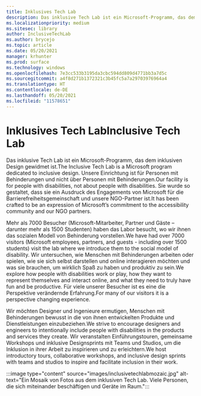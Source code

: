 ```yaml
---
title: Inklusives Tech Lab
description: Das inklusive Tech Lab ist ein Microsoft-Programm, das dem inklusiven Design gewidmet ist.
ms.localizationpriority: medium
ms.sitesec: library
author: InclusiveTechLab
ms.author: brycejo
ms.topic: article
ms.date: 05/20/2021
manager: krhunter
ms.prod: surface
ms.technology: windows
ms.openlocfilehash: 7e3cc533b3195da3cbc594dd809d4771bb3a7d5c
ms.sourcegitcommit: a4f8d271b1372321c3b45fc5a7a29703976964a4
ms.translationtype: HT
ms.contentlocale: de-DE
ms.lasthandoff: 05/20/2021
ms.locfileid: "11578651"
---
```

# <a name="inclusive-tech-lab"></a><span data-ttu-id="d9487-103">Inklusives Tech Lab</span><span class="sxs-lookup"><span data-stu-id="d9487-103">Inclusive Tech Lab</span></span>

<span data-ttu-id="d9487-104">Das inklusive Tech Lab ist ein Microsoft-Programm, das dem inklusiven Design gewidmet ist.</span><span class="sxs-lookup"><span data-stu-id="d9487-104">The Inclusive Tech Lab is a Microsoft program dedicated to inclusive design.</span></span> <span data-ttu-id="d9487-105">Unsere Einrichtung ist für Personen mit Behinderungen und nicht über Personen mit Behinderungen.</span><span class="sxs-lookup"><span data-stu-id="d9487-105">Our facility is for people with disabilities, not about people with disabilities.</span></span> <span data-ttu-id="d9487-106">Sie wurde so gestaltet, dass sie ein Ausdruck des Engagements von Microsoft für die Barrierefreiheitsgemeinschaft und unsere NGO-Partner ist.</span><span class="sxs-lookup"><span data-stu-id="d9487-106">It has been crafted to be an expression of Microsoft’s commitment to the accessibility community and our NGO partners.</span></span>

<span data-ttu-id="d9487-107">Mehr als 7000 Besucher (Microsoft-Mitarbeiter, Partner und Gäste – darunter mehr als 1500 Studenten) haben das Labor besucht, wo wir ihnen das sozialen Modell von Behinderung vorstellen.</span><span class="sxs-lookup"><span data-stu-id="d9487-107">We have had over 7000 visitors (Microsoft employees, partners, and guests - including over 1500 students) visit the lab where we introduce them to the social model of disability.</span></span> <span data-ttu-id="d9487-108">Wir untersuchen, wie Menschen mit Behinderungen arbeiten oder spielen, wie sie sich selbst darstellen und online interagieren möchten und was sie brauchen, um wirklich Spaß zu haben und produktiv zu sein.</span><span class="sxs-lookup"><span data-stu-id="d9487-108">We explore how people with disabilities work or play, how they want to represent themselves and interact online, and what they need to truly have fun and be productive.</span></span> <span data-ttu-id="d9487-109">Für viele unserer Besucher ist es eine die Perspektive verändernde Erfahrung.</span><span class="sxs-lookup"><span data-stu-id="d9487-109">For many of our visitors it is a perspective changing experience.</span></span>

<span data-ttu-id="d9487-110">Wir möchten Designer und Ingenieure ermutigen, Menschen mit Behinderungen bewusst in die von ihnen entwickelten Produkte und Dienstleistungen einzubeziehen.</span><span class="sxs-lookup"><span data-stu-id="d9487-110">We strive to encourage designers and engineers to intentionally include people with disabilities in the products and services they create.</span></span> <span data-ttu-id="d9487-111">Wir veranstalten Einführungstouren, gemeinsame Workshops und inklusive Designsprints mit Teams und Studios, um die Inklusion in ihrer Arbeit zu inspirieren und zu erleichtern.</span><span class="sxs-lookup"><span data-stu-id="d9487-111">We host introductory tours, collaborative workshops, and inclusive design sprints with teams and studios to inspire and facilitate inclusion in their work.</span></span>

:::image type="content" source="images/inclusivetechlabmozaic.jpg" alt-text="Ein Mosaik von Fotos aus dem inklusiven Tech Lab. Viele Personen, die sich miteinander beschäftigen und Geräte im Raum.":::